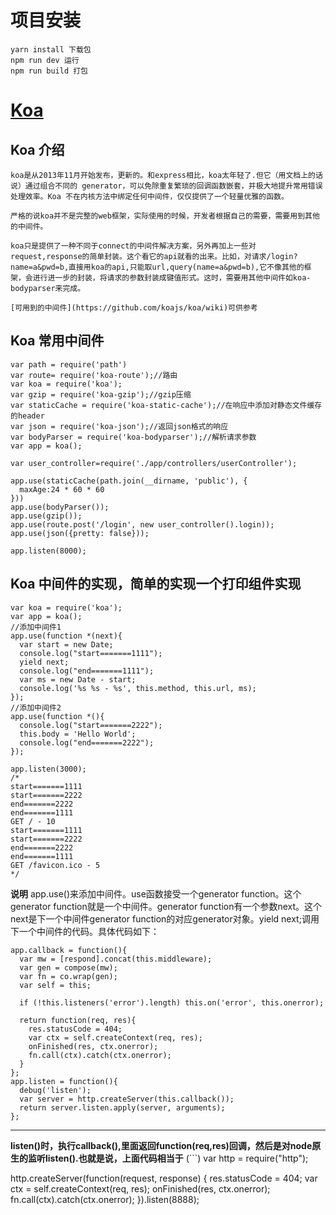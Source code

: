 # 项目安装

```
yarn install 下载包
npm run dev 运行
npm run build 打包
```
# [Koa](https://chenshenhai.github.io/koa2-note/)

## Koa 介绍
```
koa是从2013年11月开始发布，更新的。和express相比，koa太年轻了.但它（用文档上的话说）通过组合不同的 generator，可以免除重复繁琐的回调函数嵌套，并极大地提升常用错误处理效率。Koa 不在内核方法中绑定任何中间件，仅仅提供了一个轻量优雅的函数。

严格的说koa并不是完整的web框架，实际使用的时候，开发者根据自己的需要，需要用到其他的中间件。

koa只是提供了一种不同于connect的中间件解决方案，另外再加上一些对request,response的简单封装。这个看它的api就看的出来。比如，对请求/login?name=a&pwd=b,直接用koa的api,只能取url,query(name=a&pwd=b),它不像其他的框架，会进行进一步的封装，将请求的参数封装成键值形式。这时，需要用其他中间件如koa-bodyparser来完成。

[可用到的中间件](https://github.com/koajs/koa/wiki)可供参考
```

## Koa 常用中间件
```
var path = require('path')
var route= require('koa-route');//路由
var koa = require('koa');
var gzip = require('koa-gzip');//gzip压缩
var staticCache = require('koa-static-cache');//在响应中添加对静态文件缓存的header
var json = require('koa-json');//返回json格式的响应
var bodyParser = require('koa-bodyparser');//解析请求参数
var app = koa();

var user_controller=require('./app/controllers/userController');

app.use(staticCache(path.join(__dirname, 'public'), {
  maxAge:24 * 60 * 60
}))
app.use(bodyParser());
app.use(gzip());
app.use(route.post('/login', new user_controller().login));
app.use(json({pretty: false}));

app.listen(8000);
```

## Koa 中间件的实现，简单的实现一个打印组件实现
```
var koa = require('koa');
var app = koa();
//添加中间件1
app.use(function *(next){
  var start = new Date;
  console.log("start=======1111");
  yield next;
  console.log("end=======1111");
  var ms = new Date - start;
  console.log('%s %s - %s', this.method, this.url, ms);
});
//添加中间件2
app.use(function *(){
  console.log("start=======2222");
  this.body = 'Hello World';
  console.log("end=======2222");
});

app.listen(3000);
/*
start=======1111
start=======2222
end=======2222
end=======1111
GET / - 10
start=======1111
start=======2222
end=======2222
end=======1111
GET /favicon.ico - 5
*/
```

**说明**
app.use()来添加中间件。use函数接受一个generator function。这个generator function就是一个中间件。generator function有一个参数next。这个next是下一个中间件generator function的对应generator对象。yield next;调用下一个中间件的代码。具体代码如下：

```
app.callback = function(){
  var mw = [respond].concat(this.middleware);
  var gen = compose(mw);
  var fn = co.wrap(gen);
  var self = this;

  if (!this.listeners('error').length) this.on('error', this.onerror);

  return function(req, res){
    res.statusCode = 404;
    var ctx = self.createContext(req, res);
    onFinished(res, ctx.onerror);
    fn.call(ctx).catch(ctx.onerror);
  }
};
app.listen = function(){
  debug('listen');
  var server = http.createServer(this.callback());
  return server.listen.apply(server, arguments);
};
```
---
**listen()时，执行callback(),里面返回function(req,res)回调，然后是对node原生的监听listen().也就是说，上面代码相当于**
(```)
var http = require("http");

http.createServer(function(request, response) {
    res.statusCode = 404;
    var ctx = self.createContext(req, res);
    onFinished(res, ctx.onerror);
    fn.call(ctx).catch(ctx.onerror);
}).listen(8888);
```



